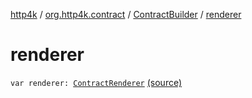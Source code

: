 [http4k](../../index.md) / [org.http4k.contract](../index.md) / [ContractBuilder](index.md) / [renderer](./renderer.md)

# renderer

`var renderer: `[`ContractRenderer`](../-contract-renderer/index.md) [(source)](https://github.com/http4k/http4k/blob/master/http4k-contract/src/main/kotlin/org/http4k/contract/extensions.kt#L20)